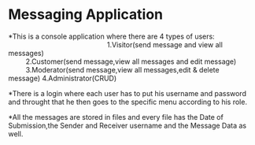 # Messaging Application


*This is a console application where there are 4 types of users: <br/>&nbsp;&nbsp;&nbsp;&nbsp;&nbsp;&nbsp;&nbsp;&nbsp;&nbsp;&nbsp;&nbsp;&nbsp;&nbsp;&nbsp;&nbsp;&nbsp;&nbsp;&nbsp;&nbsp;&nbsp;&nbsp;&nbsp;&nbsp;&nbsp;&nbsp;&nbsp;&nbsp;&nbsp;&nbsp;&nbsp;&nbsp;&nbsp;&nbsp;&nbsp;&nbsp;&nbsp;&nbsp;&nbsp;&nbsp;&nbsp;&nbsp;&nbsp;&nbsp;&nbsp;&nbsp;&nbsp;&nbsp;&nbsp;&nbsp;&nbsp;
                                                              1.Visitor(send message and view all messages)
                                                              &nbsp;&nbsp;&nbsp;
          <br/>&nbsp;&nbsp;&nbsp;&nbsp;&nbsp;&nbsp;&nbsp;&nbsp;                                                      2.Customer(send message,view all messages and edit message)<br/>&nbsp;&nbsp;&nbsp;&nbsp;&nbsp;&nbsp;&nbsp;&nbsp;
                                                                3.Moderator(send message,view all messages,edit & delete        
                                                                                                                 message)
                                                                4.Administrator(CRUD)
                                                                
                                           
                                           
       
       
*There is a login where each user has to put his username and password and throught that he then goes to the specific menu according to his role.
       
       
*All the messages are stored in files and every file has the Date of Submission,the Sender and Receiver username and the Message Data as well.
